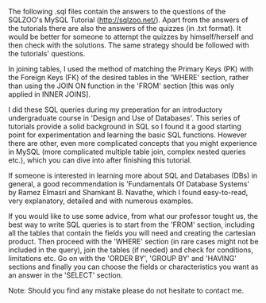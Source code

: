 The following .sql files contain the answers to the questions of the SQLZOO's MySQL Tutorial (http://sqlzoo.net/).
Apart from the answers of the tutorials there are also the answers of the quizzes (in .txt format). It would be
better for someone to attempt the quizzes by himself/herself and then check with the solutions. The same strategy
should be followed with the tutorials' questions.

In joining tables, I used the method of matching the Primary Keys (PK) with the Foreign Keys (FK) of the desired
tables in the 'WHERE' section, rather than using the JOIN ON function in the 'FROM' section [this was only applied
in INNER JOINS].

I did these SQL queries during my preperation for an introductory undergraduate course in 'Design and Use of
Databases'. This series of tutorials provide a solid background in SQL so I found it a good starting point for
experimentation and learning the basic SQL functions. However there are other, even more complicated concepts that
you might experience in MySQL (more complicated multiple table join, complex nested queries etc.), which you can
dive into after finishing this tutorial.

If someone is interested in learning more about SQL and Databases (DBs) in general, a good recommendation is
'Fundamentals Of Database Systems' by Ramez Elmasri and Shamkant B. Navathe, which I found easy-to-read, very
explanatory, detailed and with numerous examples.

If you would like to use some advice, from what our professor tought us, the best way to write SQL queries is to
start from the 'FROM' section, including all the tables that contain the fields you will need and creating the
cartesian product. Then proceed with the 'WHERE' section (in rare cases might not be included in the query), join
the tables (if needed) and check for conditions, limitations etc. Go on with the 'ORDER BY', 'GROUP BY' and
'HAVING' sections and finally you can choose the fields or characteristics you want as an answer in the 'SELECT'
section.

Note: Should you find any mistake please do not hesitate to contact me.